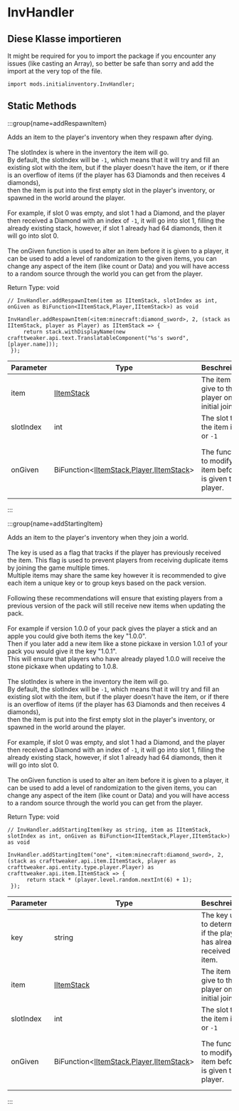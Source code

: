 # InvHandler

## Diese Klasse importieren

It might be required for you to import the package if you encounter any issues (like casting an Array), so better be safe than sorry and add the import at the very top of the file.
```zenscript
import mods.initialinventory.InvHandler;
```


## Static Methods

:::group{name=addRespawnItem}

Adds an item to the player's inventory when they respawn after dying. <br />  <br />  The slotIndex is where in the inventory the item will go. <br />  By default, the slotIndex will be `-1`, which means that it will try and fill an existing slot with the item, but if the player doesn't have the item, or if there is an overflow of items (if the player has 63 Diamonds and then receives 4 diamonds), <br />  then the item is put into the first empty slot in the player's inventory, or spawned in the world around the player. <br />  <br />  For example, if slot 0 was empty, and slot 1 had a Diamond, and the player then received a Diamond with an index of `-1`, it will go into slot 1, filling the already existing stack, however, if slot 1 already had 64 diamonds, then it will go into slot 0. <br />  <br />  The onGiven function is used to alter an item before it is given to a player, it can be used to add a level of randomization to the given items, you can change any aspect of the item (like count or Data) and you will have access to a random source through the world you can get from the player.

Return Type: void

```zenscript
// InvHandler.addRespawnItem(item as IItemStack, slotIndex as int, onGiven as BiFunction<IItemStack,Player,IItemStack>) as void

InvHandler.addRespawnItem(<item:minecraft:diamond_sword>, 2, (stack as IItemStack, player as Player) as IItemStack => {
     return stack.withDisplayName(new crafttweaker.api.text.TranslatableComponent("%s's sword", [player.name]));
 });
```

| Parameter | Type                                                                                                                                                                 | Beschreibung                                                      | Optional | DefaultValue                                                                                                                                   |
| --------- | -------------------------------------------------------------------------------------------------------------------------------------------------------------------- | ----------------------------------------------------------------- | -------- | ---------------------------------------------------------------------------------------------------------------------------------------------- |
| item      | [IItemStack](/vanilla/api/item/IItemStack)                                                                                                                           | The item to give to the player on initial join                    | false    |                                                                                                                                                |
| slotIndex | int                                                                                                                                                                  | The slot to put the item into, or `-1`                            | true     | -1                                                                                                                                             |
| onGiven   | BiFunction&lt;[IItemStack](/vanilla/api/item/IItemStack),[Player](/vanilla/api/entity/type/player/Player),[IItemStack](/vanilla/api/item/IItemStack)&gt; | The function to modify the item before it is given to the player. | true     | (stack as crafttweaker.api.item.IItemStack, player as crafttweaker.api.entity.type.player.Player) as crafttweaker.api.item.IItemStack => stack |


:::

:::group{name=addStartingItem}

Adds an item to the player's inventory when they join a world. <br />  <br />  The key is used as a flag that tracks if the player has previously received the item. This flag is used to prevent players from receiving duplicate items by joining the game multiple times. <br />  Multiple items may share the same key however it is recommended to give each item a unique key or to group keys based on the pack version. <br />  <br />  Following these recommendations will ensure that existing players from a previous version of the pack will still receive new items when updating the pack. <br />  <br />  For example if version 1.0.0 of your pack gives the player a stick and an apple you could give both items the key "1.0.0". <br />  Then if you later add a new item like a stone pickaxe in version 1.0.1 of your pack you would give it the key "1.0.1". <br />  This will ensure that players who have already played 1.0.0 will receive the stone pickaxe when updating to 1.0.8. <br />  <br />  The slotIndex is where in the inventory the item will go. <br />  By default, the slotIndex will be `-1`, which means that it will try and fill an existing slot with the item, but if the player doesn't have the item, or if there is an overflow of items (if the player has 63 Diamonds and then receives 4 diamonds), <br />  then the item is put into the first empty slot in the player's inventory, or spawned in the world around the player. <br />  <br />  For example, if slot 0 was empty, and slot 1 had a Diamond, and the player then received a Diamond with an index of `-1`, it will go into slot 1, filling the already existing stack, however, if slot 1 already had 64 diamonds, then it will go into slot 0. <br />  <br />  The onGiven function is used to alter an item before it is given to a player, it can be used to add a level of randomization to the given items, you can change any aspect of the item (like count or Data) and you will have access to a random source through the world you can get from the player.

Return Type: void

```zenscript
// InvHandler.addStartingItem(key as string, item as IItemStack, slotIndex as int, onGiven as BiFunction<IItemStack,Player,IItemStack>) as void

InvHandler.addStartingItem("one", <item:minecraft:diamond_sword>, 2, (stack as crafttweaker.api.item.IItemStack, player as crafttweaker.api.entity.type.player.Player) as crafttweaker.api.item.IItemStack => {
      return stack * (player.level.random.nextInt(6) + 1);
 });
```

| Parameter | Type                                                                                                                                                                 | Beschreibung                                                            | Optional | DefaultValue                                                                                                                                   |
| --------- | -------------------------------------------------------------------------------------------------------------------------------------------------------------------- | ----------------------------------------------------------------------- | -------- | ---------------------------------------------------------------------------------------------------------------------------------------------- |
| key       | string                                                                                                                                                               | The key used to determine if the player has already received this item. | false    |                                                                                                                                                |
| item      | [IItemStack](/vanilla/api/item/IItemStack)                                                                                                                           | The item to give to the player on initial join                          | false    |                                                                                                                                                |
| slotIndex | int                                                                                                                                                                  | The slot to put the item into, or `-1`                                  | true     | -1                                                                                                                                             |
| onGiven   | BiFunction&lt;[IItemStack](/vanilla/api/item/IItemStack),[Player](/vanilla/api/entity/type/player/Player),[IItemStack](/vanilla/api/item/IItemStack)&gt; | The function to modify the item before it is given to the player.       | true     | (stack as crafttweaker.api.item.IItemStack, player as crafttweaker.api.entity.type.player.Player) as crafttweaker.api.item.IItemStack => stack |


:::

